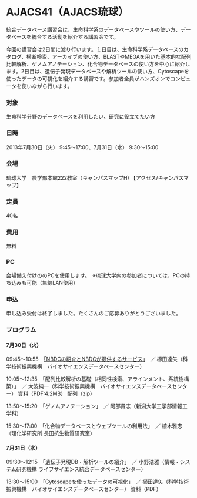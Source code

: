 # AJACS41（AJACS琉球）
統合データベース講習会は、生命科学系のデータベースやツールの使い方、データベースを統合する活動を紹介する講習会です。

今回の講習会は2日間に渡り行います。１日目は、生命科学系データベースのカタログ、横断検索、アーカイブの使い方、BLASTやMEGAを用いた基本的な配列比較解析、ゲノムアノテーション、化合物データベースの使い方を中心に紹介します。2日目は、遺伝子発現データベースや解析ツールの使い方、Cytoscapeを使ったデータの可視化を紹介する講習です。参加者全員がハンズオンでコンピュータを使いながら行います。

 
### 対象
生命科学分野のデータベースを利用したい、研究に役立てたい方
### 日時
2013年7月30日（火） 9:45～17:00、7月31日（水） 9:30～15:00　
### 会場
琉球大学　農学部本館222教室（キャンパスマップH) 【アクセス/キャンパスマップ】
### 定員
40名
### 費用
無料
### PC
会場備え付けののPCを使用します。　※琉球大学内の参加者については、PCの持ち込みも可能（無線LAN使用）
### 申込
申し込み受付は終了しました。たくさんのご応募ありがとうございました。

### プログラム
#### 7月30日（火）
09:45～10:55　[「NBDCの紹介とNBDCが提供するサービス」](01_kushida)　／ 櫛田達矢（科学技術振興機構　バイオサイエンスデータベースセンター） 

10:05～12:35　「配列比較解析の基礎（相同性検索、アラインメント、系統樹構築）」　／ 大波純一（科学技術振興機構　バイオサイエンスデータベースセンター） 資料（PDF:4.2MB） 配列（zip）

13:50～15:20　「ゲノムアノテーション」　／ 阿部貴志（新潟大学工学部情報工学科）

15:30～17:00　「化合物データベースとウェブツールの利用法」　／ 植木雅志（理化学研究所 長田抗生物質研究室）
#### 7月31日（水）
09:30～12:15　「遺伝子発現DB・解析ツールの紹介」　／ 小野浩雅（情報・システム研究機構 ライフサイエンス統合データベースセンター）

13:30～15:00　「Cytoscapeを使ったデータの可視化」　／ 櫛田達矢（科学技術振興機構　バイオサイエンスデータベースセンター） 資料（PDF）
